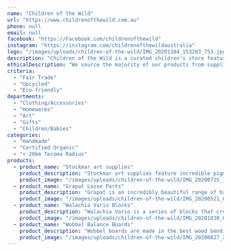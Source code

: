 ```yaml
---
name: "Children of the Wild"
url: "https://www.childrenofthewild.com.au"
phone: null
email: null
facebook: "https://Facebook.com/childrenofthewild"
instagram: "https://instagram.com/childrenofthewildaustralia"
logo: "/images/uploads/children-of-the-wild/IMG_20201104_153203_753.jpg"
description: "Children of the Wild is a curated children's store featuring quality toys, art supplies clothing and decor from handmade and sustainability focussed makers."
ethicalDescription: "We source the majority of our products from suppliers that support their makers through fair wages, use sustainable practices in manufacturing, with a focus on slow, quality made products that will last through childhoods to be passed onto future generations. We believe that quality toys are an investment and our aim is to curate a selection of open-ended toys that meet many needs, so that you can provide beautiful childhood opportunities with just a few beautiful and thoughtfully selected items."
criteria:
  - "Fair Trade"
  - "Upcycled"
  - "Eco-friendly"
departments:
  - "Clothing/Accessories"
  - "Homewares"
  - "Art"
  - "Gifts"
  - "Children/Babies"
categories:
  - "Handmade"
  - "Certified Organic"
  - "< 20km Tecoma Radius"
products:
  - product_name: "Stockmar art supplies"
    product_description: "Stockmar art supplies feature incredible pigments. Crayons that last throughout childhood, stunning paints, and creamy smooth pencils. A wonderful investment in your child's creativity."
    product_image: "/images/uploads/children-of-the-wild/IMG_20200725_101254_788.jpg"
  - product_name: "Grapat Loose Parts"
    product_description: "Grapat is an incredibly beautiful range of handmade loose parts sourced from Spain. A truly open ended toy, you can gradually add pieces that will grow with your child throughout their childhoods. \r\n\r\nThe Seasons sets are suitable for children from 12 months and beyond."
    product_image: "/images/uploads/children-of-the-wild/IMG_20200521_084324_187.jpg"
  - product_name: "Walachia Vario Blocks"
    product_description: "Walachia Vario is a series of blocks that create charming log houses and buildings. Perfect for open ended play and a wonderful opportunity for a tradition of Christmas dioramas."
    product_image: "/images/uploads/children-of-the-wild/IMG_20201030_084015_877.jpg"
  - product_name: "Wobbel Balance Boards"
    product_description: "Wobbel boards are made in the best wood bending factory in Europe, from locally sourced wood. They pay their staff fairly to produce a quality open ended balance board."
    product_image: "/images/uploads/children-of-the-wild/IMG_20200827_204123_164.jpg"
---
```

